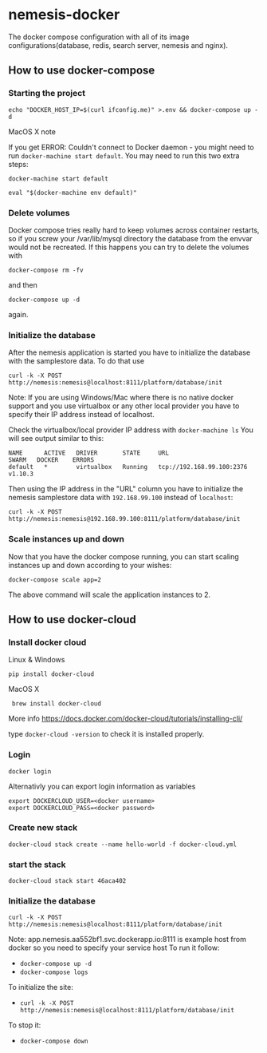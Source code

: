 # nemesis-docker
The docker compose configuration with all of its image configurations(database, redis, search server, nemesis and nginx).

## How to use docker-compose

### Starting the project

`echo "DOCKER_HOST_IP=$(curl ifconfig.me)" >.env && docker-compose up -d`

MacOS X note

If you get ERROR: Couldn't connect to Docker daemon - you might need to run `docker-machine start default`.
You may need to run this two extra steps:

`docker-machine start default`

`eval "$(docker-machine env default)"`

### Delete volumes
Docker compose tries really hard to keep volumes across container restarts, so if you screw your /var/lib/mysql directory the database from the envvar would not be recreated.
If this happens you can try to delete the volumes with 
````
docker-compose rm -fv 
````

and then 
````
docker-compose up -d
````
 again.

### Initialize the database

After the nemesis application is started you have to initialize the database with the samplestore data.
To do that use

`curl -k -X POST http://nemesis:nemesis@localhost:8111/platform/database/init`

Note: If you are using Windows/Mac where there is no native docker support and you use virtualbox or any other local provider you have to specify their IP address instead of localhost.

Check the virtualbox/local provider IP address with
`docker-machine ls`
You will see output similar to this:

```
NAME      ACTIVE   DRIVER       STATE     URL                         SWARM   DOCKER    ERRORS
default   *        virtualbox   Running   tcp://192.168.99.100:2376           v1.10.3
```

Then using the IP address in the "URL" column you have to initialize the nemesis samplestore data with `192.168.99.100` instead of `localhost`:

`curl -k -X POST http://nemesis:nemesis@192.168.99.100:8111/platform/database/init`

### Scale instances up and down
Now that you have the docker compose running, you can start scaling instances up and down according to your wishes:

```
docker-compose scale app=2
```
The above command will scale the application instances to 2.

## How to use docker-cloud

### Install docker cloud

Linux & Windows

`pip install docker-cloud`

MacOS X

` brew install docker-cloud`

More info https://docs.docker.com/docker-cloud/tutorials/installing-cli/

type `docker-cloud -version` to check it is installed properly.

### Login

`docker login`

Alternativly you can export login information as variables

```
export DOCKERCLOUD_USER=<docker username>
export DOCKERCLOUD_PASS=<docker password>
```

### Create new stack

`docker-cloud stack create --name hello-world -f docker-cloud.yml`

### start the stack

`docker-cloud stack start 46aca402`

### Initialize the database

`curl -k -X POST http://nemesis:nemesis@localhost:8111/platform/database/init`

Note: app.nemesis.aa552bf1.svc.dockerapp.io:8111 is example host from docker so you need to specify your service host
To run it follow:
 - `docker-compose up -d`
 - `docker-compose logs`

To initialize the site:
 - `curl -k -X POST http://nemesis:nemesis@localhost:8111/platform/database/init`

To stop it:
 - `docker-compose down`

